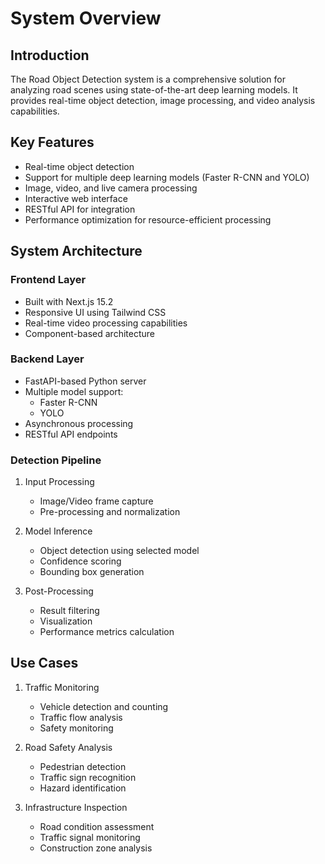 # System Overview

## Introduction

The Road Object Detection system is a comprehensive solution for analyzing road scenes using state-of-the-art deep learning models. It provides real-time object detection, image processing, and video analysis capabilities.

## Key Features

- Real-time object detection
- Support for multiple deep learning models (Faster R-CNN and YOLO)
- Image, video, and live camera processing
- Interactive web interface
- RESTful API for integration
- Performance optimization for resource-efficient processing

## System Architecture

### Frontend Layer
- Built with Next.js 15.2
- Responsive UI using Tailwind CSS
- Real-time video processing capabilities
- Component-based architecture

### Backend Layer
- FastAPI-based Python server
- Multiple model support:
  - Faster R-CNN
  - YOLO
- Asynchronous processing
- RESTful API endpoints

### Detection Pipeline
1. Input Processing
   - Image/Video frame capture
   - Pre-processing and normalization
   
2. Model Inference
   - Object detection using selected model
   - Confidence scoring
   - Bounding box generation

3. Post-Processing
   - Result filtering
   - Visualization
   - Performance metrics calculation

## Use Cases

1. Traffic Monitoring
   - Vehicle detection and counting
   - Traffic flow analysis
   - Safety monitoring

2. Road Safety Analysis
   - Pedestrian detection
   - Traffic sign recognition
   - Hazard identification

3. Infrastructure Inspection
   - Road condition assessment
   - Traffic signal monitoring
   - Construction zone analysis